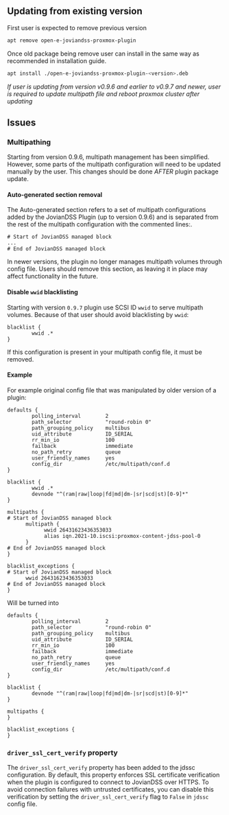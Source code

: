 ## Updating from existing version

First user is expected to remove previous version

```bash
apt remove open-e-joviandss-proxmox-plugin
```
Once old package being remove user can install in the same way as recommended in installation guide.

```bash
apt install ./open-e-joviandss-proxmox-plugin-<version>.deb
```
*If user is updating from version v0.9.6 and earlier to v0.9.7 and newer, user is required to update multipath file and reboot proxmox cluster after updating*


## Issues

### Multipathing

Starting from version 0.9.6, multipath management has been simplified. However, some parts of the multipath configuration will need to be updated manually by the user. This changes should be done *AFTER* plugin package update.

#### Auto-generated section removal

The Auto-generated section refers to a set of multipath configurations added by the JovianDSS Plugin (up to version 0.9.6) 
and is separated from the rest of the multipath configuration with the commented lines:.

```
# Start of JovianDSS managed block
...
# End of JovianDSS managed block
```
In newer versions, the plugin no longer manages multipath volumes through config file. Users should remove this section, as leaving it in place may affect functionality in the future.

#### Disable `wwid` blacklisting
Starting with version `0.9.7` plugin use SCSI ID `wwid` to serve multipath volumes.
Because of that user should avoid blacklisting by `wwid`:
```
blacklist {
        wwid .*
}
```
If this configuration is present in your multipath config file, it must be removed.

#### Example
For example original config file that was manipulated by older version of a plugin:
```
defaults {
        polling_interval        2
        path_selector           "round-robin 0"
        path_grouping_policy    multibus
        uid_attribute           ID_SERIAL
        rr_min_io               100
        failback                immediate
        no_path_retry           queue
        user_friendly_names     yes
        config_dir              /etc/multipath/conf.d
}

blacklist {
        wwid .*
        devnode "^(ram|raw|loop|fd|md|dm-|sr|scd|st)[0-9]*"
}

multipaths {
# Start of JovianDSS managed block
      multipath {
            wwid 26431623436353033
            alias iqn.2021-10.iscsi:proxmox-content-jdss-pool-0
      }
# End of JovianDSS managed block
}

blacklist_exceptions {
# Start of JovianDSS managed block
      wwid 26431623436353033
# End of JovianDSS managed block
}
```

Will be turned into
```
defaults {
        polling_interval        2
        path_selector           "round-robin 0"
        path_grouping_policy    multibus
        uid_attribute           ID_SERIAL
        rr_min_io               100
        failback                immediate
        no_path_retry           queue
        user_friendly_names     yes
        config_dir              /etc/multipath/conf.d
}

blacklist {
        devnode "^(ram|raw|loop|fd|md|dm-|sr|scd|st)[0-9]*"
}

multipaths {
}

blacklist_exceptions {
}
```
### `driver_ssl_cert_verify` property

The `driver_ssl_cert_verify` property has been added to the jdssc configuration.
By default, this property enforces SSL certificate verification when the plugin is configured to connect to JovianDSS over HTTPS.
To avoid connection failures with untrusted certificates, you can disable this verification by setting the `driver_ssl_cert_verify` flag to `False` in `jdssc` config file.
